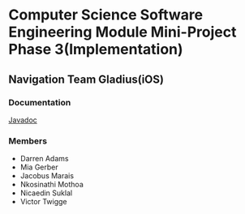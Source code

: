 # Computer Science Software Engineering Module Mini-Project Phase 3(Implementation) 
## Navigation Team Gladius(iOS)
### Documentation
<a href="navigation.codingbench.co.za" target="_blank">Javadoc</a>
### Members 
 
* Darren Adams 
* Mia Gerber 
* Jacobus Marais 
* Nkosinathi Mothoa 
* Nicaedin Suklal 
* Victor Twigge 
